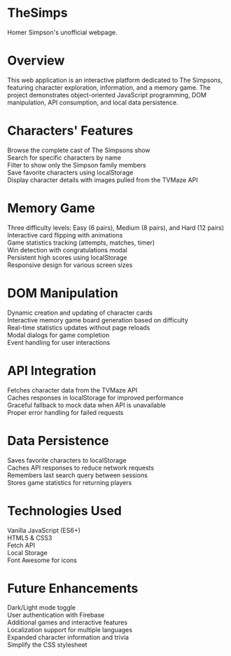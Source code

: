 # TheSimps
Homer Simpson's unofficial webpage.

# Overview
This web application is an interactive platform dedicated to The Simpsons, featuring character exploration, information, and a memory game. The project demonstrates object-oriented JavaScript programming, DOM manipulation, API consumption, and local data persistence.

# Characters' Features
Browse the complete cast of The Simpsons show <br>
Search for specific characters by name <br>
Filter to show only the Simpson family members <br>
Save favorite characters using localStorage <br>
Display character details with images pulled from the TVMaze API <br>

# Memory Game 
Three difficulty levels: Easy (6 pairs), Medium (8 pairs), and Hard (12 pairs) <br>
Interactive card flipping with animations <br>
Game statistics tracking (attempts, matches, timer) <br>
Win detection with congratulations modal <br>
Persistent high scores using localStorage <br>
Responsive design for various screen sizes <br>

# DOM Manipulation
Dynamic creation and updating of character cards <br>
Interactive memory game board generation based on difficulty <br>
Real-time statistics updates without page reloads <br>
Modal dialogs for game completion <br>
Event handling for user interactions <br>

# API Integration
Fetches character data from the TVMaze API <br>
Caches responses in localStorage for improved performance <br>
Graceful fallback to mock data when API is unavailable <br>
Proper error handling for failed requests <br>

# Data Persistence
Saves favorite characters to localStorage <br>
Caches API responses to reduce network requests <br>
Remembers last search query between sessions <br>
Stores game statistics for returning players <br>

# Technologies Used
Vanilla JavaScript (ES6+) <br>
HTML5 & CSS3 <br>
Fetch API <br>
Local Storage <br>
Font Awesome for icons <br>

# Future Enhancements
Dark/Light mode toggle <br>
User authentication with Firebase <br>
Additional games and interactive features <br>
Localization support for multiple languages <br>
Expanded character information and trivia <br>
Simplify the CSS stylesheet <br>
